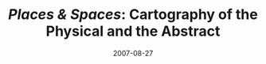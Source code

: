 ---
date: 2007-08-27
title: "*Places & Spaces*: Cartography of the Physical and the Abstract"
source: American Museum of Science and Energy Calendar
sourceUrl: http://www.amse.org/calendar.html#PS
---